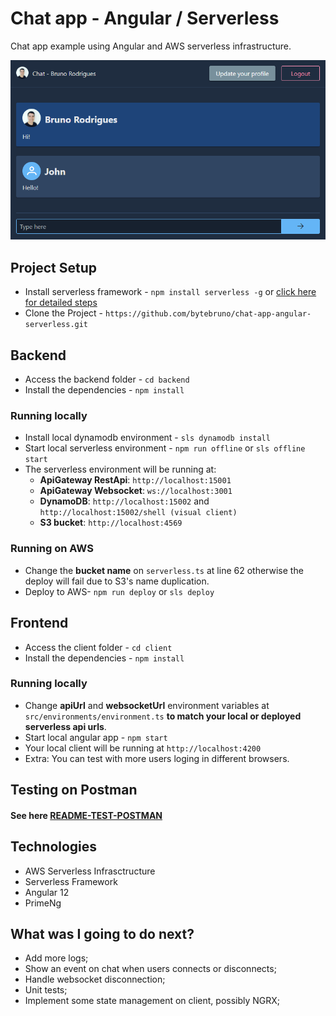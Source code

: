 
# Chat app - Angular / Serverless

Chat app example using Angular and AWS serverless infrastructure.

![Chat client](docs/screenshots/chat.png)

##  Project Setup
- Install serverless framework - `npm install serverless -g` or [click here for detailed steps](https://www.serverless.com/framework/docs/getting-started)
- Clone the Project - `https://github.com/bytebruno/chat-app-angular-serverless.git`

## Backend 
- Access the backend folder - `cd backend`
- Install the dependencies - `npm install`

### Running locally
- Install local dynamodb environment - `sls dynamodb install`
- Start local serverless environment - `npm run offline` or `sls offline start`
- The serverless environment will be running at: 
	- **ApiGateway RestApi**:  `http://localhost:15001`
	- **ApiGateway Websocket**: `ws://localhost:3001`
	- **DynamoDB**: `http://localhost:15002` and `http://localhost:15002/shell (visual client)`
	- **S3 bucket**: `http://localhost:4569 `
	
### Running on AWS
- Change the **bucket name** on `serverless.ts` at line 62 otherwise the deploy will fail due to S3's name duplication. 
- Deploy to AWS- `npm run deploy` or `sls deploy` 

## Frontend
- Access the client folder - `cd client`
- Install the dependencies - `npm install`

### Running locally
- Change **apiUrl** and **websocketUrl** environment variables at `src/environments/environment.ts` **to match your local or deployed serverless api urls**.
- Start local angular app  - `npm start`
- Your local client will be running at `http://localhost:4200`
- Extra: You can test with more users loging in different browsers.

## Testing on Postman
#### See here [README-TEST-POSTMAN](https://github.com/bytebruno/chat-app-angular-serverless/blob/master/docs/tests/README-TEST-POSTMAN.md)

## Technologies

- AWS Serverless Infrasctructure
- Serverless Framework
- Angular 12
- PrimeNg

## What was I going to do next?

- Add more logs;
- Show an event on chat when users connects or disconnects;
- Handle websocket disconnection;
- Unit tests;
- Implement some state management on client, possibly NGRX;